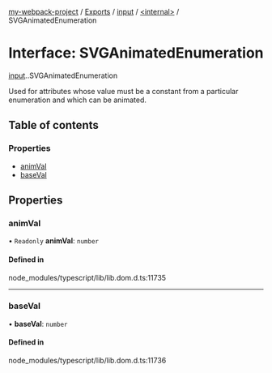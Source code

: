 [my-webpack-project](../README.md) / [Exports](../modules.md) / [input](../modules/input.md) / [<internal\>](../modules/input._internal_.md) / SVGAnimatedEnumeration

# Interface: SVGAnimatedEnumeration

[input](../modules/input.md).[<internal>](../modules/input._internal_.md).SVGAnimatedEnumeration

Used for attributes whose value must be a constant from a particular enumeration and which can be animated.

## Table of contents

### Properties

- [animVal](input._internal_.SVGAnimatedEnumeration.md#animval)
- [baseVal](input._internal_.SVGAnimatedEnumeration.md#baseval)

## Properties

### animVal

• `Readonly` **animVal**: `number`

#### Defined in

node_modules/typescript/lib/lib.dom.d.ts:11735

___

### baseVal

• **baseVal**: `number`

#### Defined in

node_modules/typescript/lib/lib.dom.d.ts:11736
